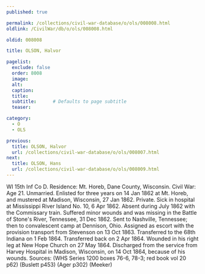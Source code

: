 ```yaml
---
published: true

permalink: /collections/civil-war-database/o/ols/008008.html
oldlink: /CivilWar/db/o/ols/008008.html

oldid: 008008

title: OLSON, Halvor

pagelist:
  exclude: false
  order: 8008
  image: 
  alt:
  caption:
  title:
  subtitle:      # Defaults to page subtitle
  teaser:

category: 
  - O 
  - OLS

previous:
  title: OLSON, Halvor
  url: /collections/civil-war-database/o/ols/008007.html  
next:
  title: OLSON, Hans
  url: /collections/civil-war-database/o/ols/008009.html   
---
```

WI 15th Inf Co D. Residence: Mt. Horeb, Dane County, Wisconsin. Civil War: Age 21. Unmarried. Enlisted for three years on 14 Jan 1862 at Mt. Horeb, and mustered at Madison, Wisconsin, 27 Jan 1862. Private. Sick in hospital at Mississippi River Island No. 10, 6 Apr 1862. Absent during July 1862 with the Commissary train. Suffered minor wounds and was missing in the Battle of Stone&#39;s River, Tennessee, 31 Dec 1862. Sent to Nashville, Tennessee; then to convalescent camp at Dennison, Ohio. Assigned as escort with the provision transport from Stevenson on 13 Oct 1863. Transferred to the 68th Indiana on 1 Feb 1864. Transferred back on 2 Apr 1864. Wounded in his right leg at New Hope Church on 27 May 1864. Discharged from the service from Harvey Hospital in Madison, Wisconsin, on 14 Oct 1864, because of his wounds. Sources: (WHS Series 1200 boxes 76-6, 78-3; red book vol 20 p62) (Buslett p453) (Ager p302) (Meeker)
